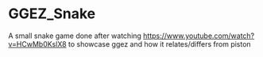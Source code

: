 # GGEZ_Snake
A small snake game done after watching https://www.youtube.com/watch?v=HCwMb0KslX8 to showcase ggez and how it relates/differs from piston
